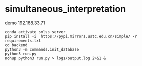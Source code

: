 # simultaneous_interpretation
demo
192.168.33.71
```
conda activate smlss_server
pip install -i  https://pypi.mirrors.ustc.edu.cn/simple/ -r requirements.txt
cd backend
python3 -m commands.init_database
python3 run.py
nohup python3 run.py > logs/output.log 2>&1 &

```